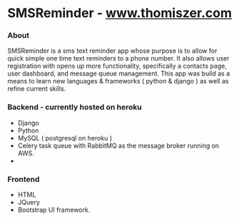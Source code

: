 # SMSReminder - www.thomiszer.com 

### About
SMSReminder is a sms text reminder app whose purpose is to allow for quick simple one time text reminders to a phone number. It also allows user registration with opens up more functionality, specifically a contacts page, user dashboard, and message queue management. This app was build as a means to learn new languages & frameworks ( python & django ) as well as refine current skills.

### Backend - currently hosted on heroku
 * Django
 * Python
 * MySQL ( postgresql on heroku )
 * Celery task queue with RabbitMQ as the message broker running on AWS. 
 * 
### Frontend
 * HTML
 * JQuery
 * Bootstrap UI framework.
